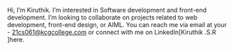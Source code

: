 Hi, I’m Kiruthik.
I’m interested in Software  development and front-end development.
 I’m looking to collaborate on projects related to web development, front-end design, or AIML.
 You can reach me via email at your - 21cs061@kcgcollege.com or connect with me on LinkedIn[Kiruthik .S.R ]here.
